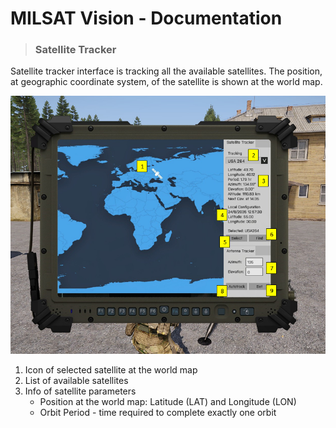 # MILSAT Vision - Documentation
> ### Satellite Tracker

Satellite tracker interface is tracking all the available satellites. The position, at geographic coordinate system, of the satellite is shown at the world map. 

![Satellite Tracker](img/sat_tracker_tab.png)

1. Icon of selected satellite at the world map
2. List of available satellites
3. Info of satellite parameters
   - Position at the world map: Latitude (LAT) and Longitude (LON)
   - Orbit Period - time required to complete exactly one orbit
